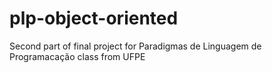 # plp-object-oriented
Second part of final project for Paradigmas de Linguagem de Programacação class from UFPE
